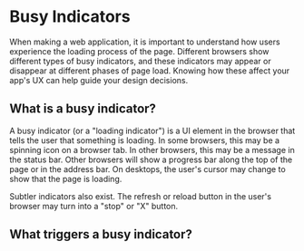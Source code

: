 # Busy Indicators
When making a web application, it is important to understand how users experience the loading process of the page. Different browsers show different types of busy indicators, and these indicators may appear or disappear at different phases of page load. Knowing how these affect your app's UX can help guide your design decisions.

## What is a busy indicator?

A busy indicator (or a "loading indicator") is a UI element in the browser that tells the user that something is loading. In some browsers, this may be a spinning icon on a browser tab. In other browsers, this may be a message in the status bar. Other browsers will show a progress bar along the top of the page or in the address bar. On desktops, the user's cursor may change to show that the page is loading.

Subtler indicators also exist. The refresh or reload button in the user's browser may turn into a "stop" or "X" button.

## What triggers a busy indicator?

